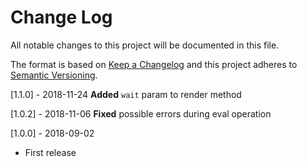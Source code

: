 # Change Log
All notable changes to this project will be documented in this file.

The format is based on [Keep a Changelog](http://keepachangelog.com/)
and this project adheres to [Semantic Versioning](http://semver.org/).

[1.1.0] - 2018-11-24
**Added** `wait` param to render method

[1.0.2] - 2018-11-06
**Fixed** possible errors during eval operation

[1.0.0] - 2018-09-02
- First release